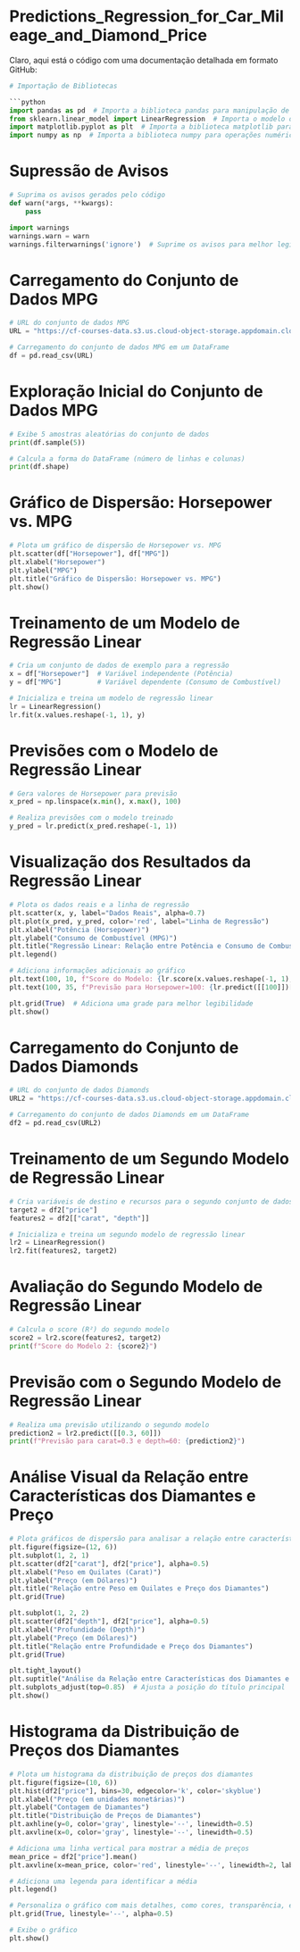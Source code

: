 # Predictions_Regression_for_Car_Mileage_and_Diamond_Price
Claro, aqui está o código com uma documentação detalhada em formato GitHub:

```python
# Importação de Bibliotecas

```python
import pandas as pd  # Importa a biblioteca pandas para manipulação de dados
from sklearn.linear_model import LinearRegression  # Importa o modelo de regressão linear do scikit-learn
import matplotlib.pyplot as plt  # Importa a biblioteca matplotlib para plotagem de gráficos
import numpy as np  # Importa a biblioteca numpy para operações numéricas
```

# Supressão de Avisos

```python
# Suprima os avisos gerados pelo código
def warn(*args, **kwargs):
    pass

import warnings
warnings.warn = warn
warnings.filterwarnings('ignore')  # Suprime os avisos para melhor legibilidade do código
```

# Carregamento do Conjunto de Dados MPG

```python
# URL do conjunto de dados MPG
URL = "https://cf-courses-data.s3.us.cloud-object-storage.appdomain.cloud/IBM-BD0231EN-SkillsNetwork/datasets/mpg.csv"

# Carregamento do conjunto de dados MPG em um DataFrame
df = pd.read_csv(URL)
```

# Exploração Inicial do Conjunto de Dados MPG

```python
# Exibe 5 amostras aleatórias do conjunto de dados
print(df.sample(5))

# Calcula a forma do DataFrame (número de linhas e colunas)
print(df.shape)
```

# Gráfico de Dispersão: Horsepower vs. MPG

```python
# Plota um gráfico de dispersão de Horsepower vs. MPG
plt.scatter(df["Horsepower"], df["MPG"])
plt.xlabel("Horsepower")
plt.ylabel("MPG")
plt.title("Gráfico de Dispersão: Horsepower vs. MPG")
plt.show()
```

# Treinamento de um Modelo de Regressão Linear

```python
# Cria um conjunto de dados de exemplo para a regressão
x = df["Horsepower"]  # Variável independente (Potência)
y = df["MPG"]         # Variável dependente (Consumo de Combustível)

# Inicializa e treina um modelo de regressão linear
lr = LinearRegression()
lr.fit(x.values.reshape(-1, 1), y)
```

# Previsões com o Modelo de Regressão Linear

```python
# Gera valores de Horsepower para previsão
x_pred = np.linspace(x.min(), x.max(), 100)

# Realiza previsões com o modelo treinado
y_pred = lr.predict(x_pred.reshape(-1, 1))
```

# Visualização dos Resultados da Regressão Linear

```python
# Plota os dados reais e a linha de regressão
plt.scatter(x, y, label="Dados Reais", alpha=0.7)
plt.plot(x_pred, y_pred, color='red', label="Linha de Regressão")
plt.xlabel("Potência (Horsepower)")
plt.ylabel("Consumo de Combustível (MPG)")
plt.title("Regressão Linear: Relação entre Potência e Consumo de Combustível")
plt.legend()

# Adiciona informações adicionais ao gráfico
plt.text(100, 10, f"Score do Modelo: {lr.score(x.values.reshape(-1, 1), y):.2f}", fontsize=12, color='green')
plt.text(100, 35, f"Previsão para Horsepower=100: {lr.predict([[100]])[0]:.2f} MPG", fontsize=12, color='blue')

plt.grid(True)  # Adiciona uma grade para melhor legibilidade
plt.show()
```

# Carregamento do Conjunto de Dados Diamonds

```python
# URL do conjunto de dados Diamonds
URL2 = "https://cf-courses-data.s3.us.cloud-object-storage.appdomain.cloud/IBM-BD0231EN-SkillsNetwork/datasets/diamonds.csv"

# Carregamento do conjunto de dados Diamonds em um DataFrame
df2 = pd.read_csv(URL2)
```

# Treinamento de um Segundo Modelo de Regressão Linear

```python
# Cria variáveis de destino e recursos para o segundo conjunto de dados
target2 = df2["price"]
features2 = df2[["carat", "depth"]]

# Inicializa e treina um segundo modelo de regressão linear
lr2 = LinearRegression()
lr2.fit(features2, target2)
```

# Avaliação do Segundo Modelo de Regressão Linear

```python
# Calcula o score (R²) do segundo modelo
score2 = lr2.score(features2, target2)
print(f"Score do Modelo 2: {score2}")
```

# Previsão com o Segundo Modelo de Regressão Linear

```python
# Realiza uma previsão utilizando o segundo modelo
prediction2 = lr2.predict([[0.3, 60]])
print(f"Previsão para carat=0.3 e depth=60: {prediction2}")
```

# Análise Visual da Relação entre Características dos Diamantes e Preço

```python
# Plota gráficos de dispersão para analisar a relação entre características e preços dos diamantes
plt.figure(figsize=(12, 6))
plt.subplot(1, 2, 1)
plt.scatter(df2["carat"], df2["price"], alpha=0.5)
plt.xlabel("Peso em Quilates (Carat)")
plt.ylabel("Preço (em Dólares)")
plt.title("Relação entre Peso em Quilates e Preço dos Diamantes")
plt.grid(True)

plt.subplot(1, 2, 2)
plt.scatter(df2["depth"], df2["price"], alpha=0.5)
plt.xlabel("Profundidade (Depth)")
plt.ylabel("Preço (em Dólares)")
plt.title("Relação entre Profundidade e Preço dos Diamantes")
plt.grid(True)

plt.tight_layout()
plt.suptitle("Análise da Relação entre Características dos Diamantes e Preço", fontsize=16)
plt.subplots_adjust(top=0.85)  # Ajusta a posição do título principal
plt.show()
```

# Histograma da Distribuição de Preços dos Diamantes

```python
# Plota um histograma da distribuição de preços dos diamantes
plt.figure(figsize=(10, 6))
plt.hist(df2["price"], bins=30, edgecolor='k', color='skyblue')
plt.xlabel("Preço (em unidades monetárias)")
plt.ylabel("Contagem de Diamantes")
plt.title("Distribuição de Preços de Diamantes")
plt.axhline(y=0, color='gray', linestyle='--', linewidth=0.5)
plt.axvline(x=0, color='gray', linestyle='--', linewidth=0.5)

# Adiciona uma linha vertical para mostrar a média de preços
mean_price = df2["price"].mean()
plt.axvline(x=mean_price, color='red', linestyle='--', linewidth=2, label=f'Média = ${mean_price:.2f}')

# Adiciona uma legenda para identificar a média
plt.legend()

# Personaliza o gráfico com mais detalhes, como cores, transparência, etc.
plt.grid(True, linestyle='--', alpha=0.5)

# Exibe o gráfico
plt.show()

